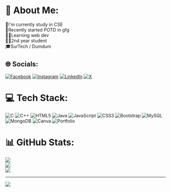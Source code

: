 # 💫 About Me:
🏫I'm currently study in CSE<br>🌱Recently started POTD in gfg<br>🧑‍💻Learning web dev<br>🧑‍🎓2nd year student<br>🎓SurTech / Dumdum


## 🌐 Socials:
[![Facebook](https://img.shields.io/badge/Facebook-%231877F2.svg?logo=Facebook&logoColor=white)](https://facebook.com/rahul2cute) [![Instagram](https://img.shields.io/badge/Instagram-%23E4405F.svg?logo=Instagram&logoColor=white)](https://instagram.com/rahull__xyz_) [![LinkedIn](https://img.shields.io/badge/LinkedIn-%230077B5.svg?logo=linkedin&logoColor=white)](https://linkedin.com/in/rahulmahato0101) [![X](https://img.shields.io/badge/X-black.svg?logo=X&logoColor=white)](https://x.com/Rahulm008) 

# 💻 Tech Stack:
![C](https://img.shields.io/badge/c-%2300599C.svg?style=plastic&logo=c&logoColor=white) ![C++](https://img.shields.io/badge/c++-%2300599C.svg?style=plastic&logo=c%2B%2B&logoColor=white) ![HTML5](https://img.shields.io/badge/html5-%23E34F26.svg?style=plastic&logo=html5&logoColor=white) ![Java](https://img.shields.io/badge/java-%23ED8B00.svg?style=plastic&logo=openjdk&logoColor=white) ![JavaScript](https://img.shields.io/badge/javascript-%23323330.svg?style=plastic&logo=javascript&logoColor=%23F7DF1E) ![CSS3](https://img.shields.io/badge/css3-%231572B6.svg?style=plastic&logo=css3&logoColor=white) ![Bootstrap](https://img.shields.io/badge/bootstrap-%238511FA.svg?style=plastic&logo=bootstrap&logoColor=white) ![MySQL](https://img.shields.io/badge/mysql-%2300000f.svg?style=plastic&logo=mysql&logoColor=white) ![MongoDB](https://img.shields.io/badge/MongoDB-%234ea94b.svg?style=plastic&logo=mongodb&logoColor=white) ![Canva](https://img.shields.io/badge/Canva-%2300C4CC.svg?style=plastic&logo=Canva&logoColor=white) ![Portfolio](https://img.shields.io/badge/Portfolio-%23000000.svg?style=plastic&logo=firefox&logoColor=#FF7139)
# 📊 GitHub Stats:
![](https://github-readme-stats.vercel.app/api?username=rahullm9&theme=dark&hide_border=false&include_all_commits=true&count_private=false)<br/>
![](https://github-readme-streak-stats.herokuapp.com/?user=rahullm9&theme=dark&hide_border=false)<br/>
![](https://github-readme-stats.vercel.app/api/top-langs/?username=rahullm9&theme=dark&hide_border=false&include_all_commits=true&count_private=false&layout=compact)

---
[![](https://visitcount.itsvg.in/api?id=rahullm9&icon=5&color=11)](https://visitcount.itsvg.in)

<!-- Proudly created with GPRM ( https://gprm.itsvg.in ) -->